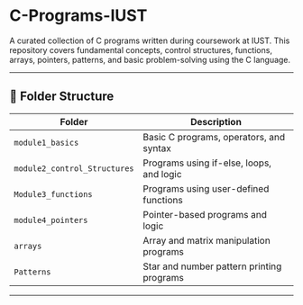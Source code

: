 # C-Programs-IUST

A curated collection of C programs written during coursework at IUST. This repository covers fundamental concepts, control structures, functions, arrays, pointers, patterns, and basic problem-solving using the C language.

---

## 📁 Folder Structure

| Folder                     | Description                                  |
|---------------------------|----------------------------------------------|
| `module1_basics`          | Basic C programs, operators, and syntax      |
| `module2_control_Structures` | Programs using if-else, loops, and logic     |
| `Module3_functions`       | Programs using user-defined functions        |
| `module4_pointers`        | Pointer-based programs and logic             |
| `arrays`                  | Array and matrix manipulation programs       |
| `Patterns`                | Star and number pattern printing programs    |

---


